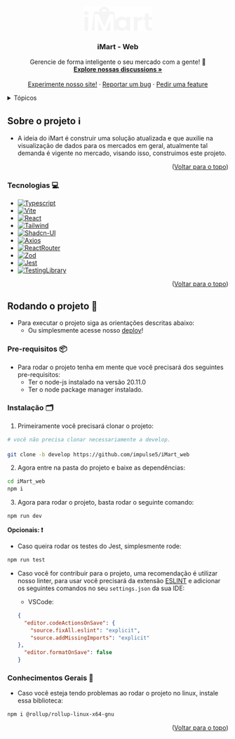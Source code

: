 <a name="readme-top"></a>

<!-- PROJECT LOGO -->
<br />
<div align="center">
  <a href="https://github.com/github_username/repo_name">
    <img src="src/assets/imart_logo_white.svg" alt="Logo" width="155" height="55">
  </a>

<h3 align="center">iMart - Web</h3>

  <p align="center">
    Gerencie de forma inteligente o seu mercado com a gente! 🥳
    <br />
    <a href="https://github.com/orgs/impulse5/discussions"><strong>Explore nossas discussions »</strong></a>
    <br />
    <br />
    <a href="https://github.com/github_username/repo_name">Experimente nosso site!</a>
    ·
    <a href="https://github.com/impulse5/iMart_web/issues/new?assignees=&labels=&projects=&template=new-bug.md&title=%F0%9F%90%9E+Bug+%7C+">Reportar um bug</a>
    ·
    <a href="https://github.com/impulse5/iMart_web/issues/new?assignees=&labels=&projects=&template=new-feature.md&title=%F0%9F%9A%80+Feature+%7C+">Pedir uma feature</a>
  </p>
</div>



<!-- TABLE OF CONTENTS -->
<details>
  <summary>Tópicos</summary>
  <ol>
    <li>
      <a href="#about-the-project">Sobre o projeto</a>
      <ul>
        <li><a href="#built-with">Tecnologias</a></li>
      </ul>
    </li>
    <li>
      <a href="#rodando-o-projeto">Rodando o Projeto</a>
      <ul>
        <li><a href="#pre-requisitos">Pre-requisitos</a></li>
        <li><a href="#instalação">Instalação</a></li>
      </ul>
    </li>
    <li><a href="#conhecimentos gerais">Conhecimentos gerais</a></li>
  </ol>
</details>



<!-- ABOUT THE PROJECT -->
## Sobre o projeto ℹ️

- A ideia do iMart é construir uma solução atualizada e que auxilie na visualização de dados para os mercados em geral, atualmente tal demanda é vigente no mercado, visando isso, construimos este projeto.

<p align="right">(<a href="#readme-top">Voltar para o topo</a>)</p>

### Tecnologias 💻

* [![Typescript][Typescript.label]][Typescript-url]
* [![Vite][Vite.label]][Vite-url]
* [![React][React.js]][React-url]
* [![Tailwind][Tailwind.label]][Tailwind-url]
* [![Shadcn-UI][Shadcn.label]][Shadcn-url]
* [![Axios][Axios.label]][Axios-url]
* [![ReactRouter][ReactRouter.label]][ReactRouter-url]
* [![Zod][Zod.label]][Zod-url]
* [![Jest][Jest.label]][Jest-url]
* [![TestingLibrary][TestingLibrary.label]][TestingLibrary-url]

<p align="right">(<a href="#readme-top">Voltar para o topo</a>)</p>

<!-- GETTING STARTED -->
## Rodando o projeto 🚀

* Para executar o projeto siga as orientações descritas abaixo:
  - Ou simplesmente acesse nosso [deploy](https://imart-web.onrender.com/cadastre-se/dados-empresariais)!

### Pre-requisitos 📦

- Para rodar o projeto tenha em mente que você precisará dos seguintes pre-requisitos:
  - Ter o node-js instalado na versão 20.11.0
  - Ter o node package manager instalado.

### Instalação 🗂️

1. Primeiramente você precisará clonar o projeto:
```bash
# você não precisa clonar necessariamente a develop.

git clone -b develop https://github.com/impulse5/iMart_web
```

2. Agora entre na pasta do projeto e baixe as dependências:
```bash
cd iMart_web
npm i
```

3. Agora para rodar o projeto, basta rodar o seguinte comando:
```bash
npm run dev
```


**Opcionais: ❗️**
* Caso queira rodar os testes do Jest, simplesmente rode:
```bash
npm run test
```

* Caso você for contribuir para o projeto, uma recomendação é utilizar nosso linter, para usar você precisará da extensão [ESLINT](https://marketplace.visualstudio.com/items?itemName=dbaeumer.vscode-eslint) e adicionar os seguintes comandos no seu `settings.json` da sua IDE:

  - VSCode:
  ```json
  {
    "editor.codeActionsOnSave": {
      "source.fixAll.eslint": "explicit",
      "source.addMissingImports": "explicit"
  },
    "editor.formatOnSave": false
  }
  ```

### Conhecimentos Gerais 🧠

- Caso você esteja tendo problemas ao rodar o projeto no linux, instale essa biblioteca:
```bash 
npm i @rollup/rollup-linux-x64-gnu
```

<p align="right">(<a href="#readme-top">Voltar para o topo</a>)</p>

<!-- MARKDOWN LINKS & IMAGES -->
<!-- https://www.markdownguide.org/basic-syntax/#reference-style-links -->

[issues-shield]: https://img.shields.io/github/issues/impulse5/iMart_web.svg?style=for-the-badge
[issues-url]: https://github.com/impulse5/iMart_web/issues
[license-shield]: https://img.shields.io/github/license/impulse5/iMart_web.svg?style=for-the-badge
[license-url]: https://github.com/impulse5/iMart_web/blob/main/LICENSE.txt
[React.js]: https://img.shields.io/badge/React-20232A?style=for-the-badge&logo=react&logoColor=61DAFB
[React-url]: https://reactjs.org/
[Axios.label]: https://img.shields.io/badge/Axios-%23FFFFFF.svg?style=for-the-badge&logo=axios&logoColor=purple
[Axios-url]: https://axios-http.com/ptbr/docs/intro
[ReactRouter.label]: https://img.shields.io/badge/React_Router-CA4245?style=for-the-badge&logo=react-router&logoColor=white
[ReactRouter-url]: https://reactrouter.com/en/main
[Typescript.label]: https://img.shields.io/badge/typescript-%23007ACC.svg?style=for-the-badge&logo=typescript&logoColor=white
[Typescript-url]: https://www.typescriptlang.org/
[Zod.label]: https://img.shields.io/badge/Zod-%23003366.svg?style=for-the-badge&logo=zod&logoColor=white
[Zod-url]: https://zod.dev/
[Jest.label]: https://img.shields.io/badge/-jest-%23C21325?style=for-the-badge&logo=jest&logoColor=white
[Jest-url]: https://jestjs.io/pt-BR/
[TestingLibrary.label]: https://img.shields.io/badge/-TestingLibrary-%23E33332?style=for-the-badge&logo=testing-library&logoColor=white
[TestingLibrary-url]: https://testing-library.com/
[Shadcn.label]: https://img.shields.io/badge/shadcn--ui-000000.svg?style=for-the-badge&logo=shadcnui&logoColor=white
[Shadcn-url]: https://ui.shadcn.com/
[Vite.label]: https://img.shields.io/badge/vite-%23646CFF.svg?style=for-the-badge&logo=vite&logoColor=white
[Vite-url]: https://vitejs.dev/
[Tailwind.label]: https://img.shields.io/badge/tailwindcss-%2338B2AC.svg?style=for-the-badge&logo=tailwind-css&logoColor=white
[Tailwind-url]: https://tailwindcss.com/
